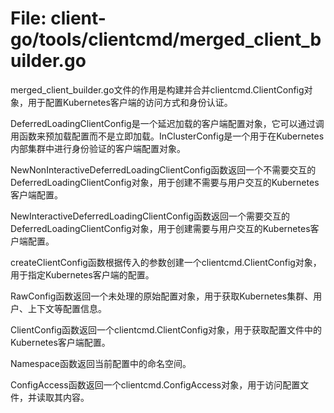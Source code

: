 # File: client-go/tools/clientcmd/merged_client_builder.go

merged_client_builder.go文件的作用是构建并合并clientcmd.ClientConfig对象，用于配置Kubernetes客户端的访问方式和身份认证。

DeferredLoadingClientConfig是一个延迟加载的客户端配置对象，它可以通过调用函数来预加载配置而不是立即加载。InClusterConfig是一个用于在Kubernetes内部集群中进行身份验证的客户端配置对象。

NewNonInteractiveDeferredLoadingClientConfig函数返回一个不需要交互的DeferredLoadingClientConfig对象，用于创建不需要与用户交互的Kubernetes客户端配置。

NewInteractiveDeferredLoadingClientConfig函数返回一个需要交互的DeferredLoadingClientConfig对象，用于创建需要与用户交互的Kubernetes客户端配置。

createClientConfig函数根据传入的参数创建一个clientcmd.ClientConfig对象，用于指定Kubernetes客户端的配置。

RawConfig函数返回一个未处理的原始配置对象，用于获取Kubernetes集群、用户、上下文等配置信息。

ClientConfig函数返回一个clientcmd.ClientConfig对象，用于获取配置文件中的Kubernetes客户端配置。

Namespace函数返回当前配置中的命名空间。

ConfigAccess函数返回一个clientcmd.ConfigAccess对象，用于访问配置文件，并读取其内容。

